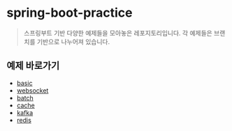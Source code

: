 # spring-boot-practice
> 스프링부트 기반 다양한 예제들을 모아놓은 레포지토리입니다. 
> 각 예제들은 브랜치를 기반으로 나누어져 있습니다.

## 예제 바로가기
- [basic](https://github.com/mmtos/spring-boot-practice/tree/basic)
- [websocket](https://github.com/mmtos/spring-boot-practice/tree/websocket)
- [batch](https://github.com/mmtos/spring-boot-practice/tree/batch)
- [cache](https://github.com/mmtos/spring-boot-practice/tree/cache)
- [kafka](https://github.com/mmtos/spring-boot-practice/tree/kafka)
- [redis](https://github.com/mmtos/spring-boot-practice/tree/redis)
